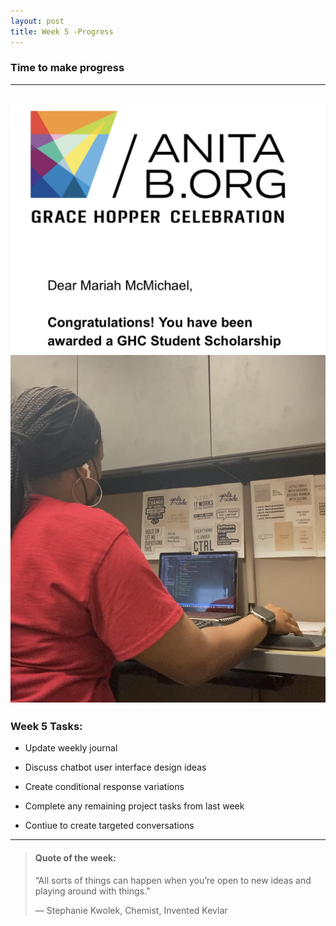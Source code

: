 ```yaml
---
layout: post
title: Week 5 -Progress
---
```


### Time to make progress

----

![uapwkfive2](/images/uapwkfive2.jpg) ![uapwkfive1](/images/uapwkfive1.jpg)
----

### Week 5 Tasks:

- Update weekly journal 

- Discuss chatbot user interface design ideas

- Create conditional response variations 

- Complete any remaining project tasks from last week

- Contiue to create targeted conversations

----

> #### Quote of the week:
> “All sorts of things can happen when you’re open to new ideas and playing around with things.”
>
> — Stephanie Kwolek, Chemist, Invented Kevlar


